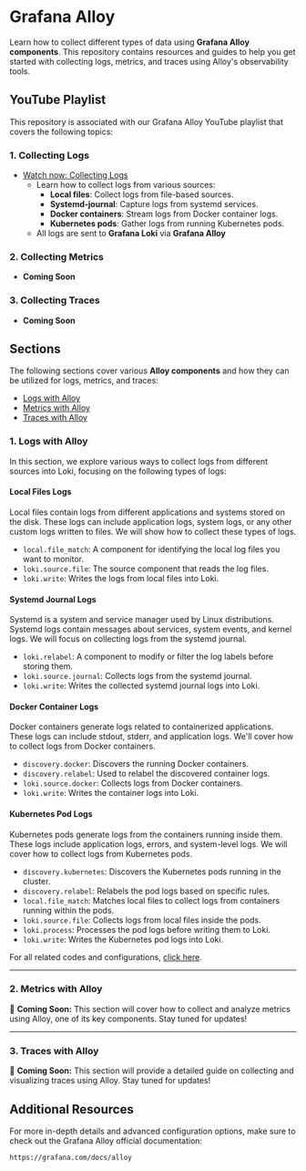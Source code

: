 # Grafana Alloy

Learn how to collect different types of data using **Grafana Alloy components**. This repository contains resources and guides to help you get started with collecting logs, metrics, and traces using Alloy's observability tools.

## YouTube Playlist

This repository is associated with our Grafana Alloy YouTube playlist that covers the following topics:

### 1. Collecting Logs
- [Watch now: Collecting Logs](https://www.youtube.com/watch?v=tMSZ_DVq5pw)
  - Learn how to collect logs from various sources:
    - **Local files**: Collect logs from file-based sources.
    - **Systemd-journal**: Capture logs from systemd services.
    - **Docker containers**: Stream logs from Docker container logs.
    - **Kubernetes pods**: Gather logs from running Kubernetes pods.
  - All logs are sent to **Grafana Loki** via **Grafana Alloy**

### 2. Collecting Metrics
- **Coming Soon**  

### 3. Collecting Traces
- **Coming Soon**


## Sections

The following sections cover various **Alloy components** and how they can be utilized for logs, metrics, and traces:

- [Logs with Alloy](#1-logs-with-alloy)
- [Metrics with Alloy](#2-metrics-with-alloy)
- [Traces with Alloy](#3-traces-with-alloy)

### 1. Logs with Alloy
In this section, we explore various ways to collect logs from different sources into Loki, focusing on the following types of logs:

#### Local Files Logs
Local files contain logs from different applications and systems stored on the disk. These logs can include application logs, system logs, or any other custom logs written to files. We will show how to collect these types of logs.

- `local.file_match`: A component for identifying the local log files you want to monitor.
- `loki.source.file`: The source component that reads the log files.
- `loki.write`: Writes the logs from local files into Loki.

#### Systemd Journal Logs
Systemd is a system and service manager used by Linux distributions. Systemd logs contain messages about services, system events, and kernel logs. We will focus on collecting logs from the systemd journal.

- `loki.relabel`: A component to modify or filter the log labels before storing them.
- `loki.source.journal`: Collects logs from the systemd journal.
- `loki.write`: Writes the collected systemd journal logs into Loki.

#### Docker Container Logs
Docker containers generate logs related to containerized applications. These logs can include stdout, stderr, and application logs. We'll cover how to collect logs from Docker containers.

- `discovery.docker`: Discovers the running Docker containers.
- `discovery.relabel`: Used to relabel the discovered container logs.
- `loki.source.docker`: Collects logs from Docker containers.
- `loki.write`: Writes the container logs into Loki.

#### Kubernetes Pod Logs
Kubernetes pods generate logs from the containers running inside them. These logs include application logs, errors, and system-level logs. We will cover how to collect logs from Kubernetes pods.

- `discovery.kubernetes`: Discovers the Kubernetes pods running in the cluster.
- `discovery.relabel`: Relabels the pod logs based on specific rules.
- `local.file_match`: Matches local files to collect logs from containers running within the pods.
- `loki.source.file`: Collects logs from local files inside the pods.
- `loki.process`: Processes the pod logs before writing them to Loki.
- `loki.write`: Writes the Kubernetes pod logs into Loki.

For all related codes and configurations, [click here](./collecting-logs-with-alloy).

---

### 2. Metrics with Alloy
🚧 **Coming Soon:** This section will cover how to collect and analyze metrics using Alloy, one of its key components. Stay tuned for updates!

---

### 3. Traces with Alloy
🚧 **Coming Soon:** This section will provide a detailed guide on collecting and visualizing traces using Alloy. Stay tuned for updates!

## Additional Resources

For more in-depth details and advanced configuration options, make sure to check out the Grafana Alloy official documentation:

    https://grafana.com/docs/alloy
